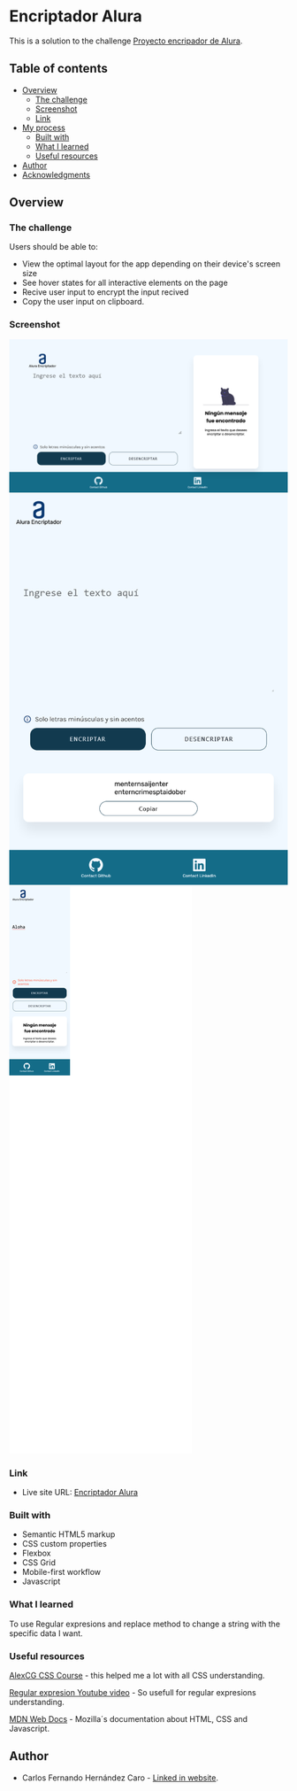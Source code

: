 # Encriptador Alura
This is a solution to the challenge [Proyecto encripador de Alura](https://www.aluracursos.com/challenges/challenge-one-logica/sprint01-construye-un-encriptador-texto-con-javascript).

## Table of contents

- [Overview](#overview)
  - [The challenge](#the-challenge)
  - [Screenshot](#screenshot)
  - [Link](#links)
- [My process](#my-process)
  - [Built with](#built-with)
  - [What I learned](#what-i-learned)
  - [Useful resources](#useful-resources)
- [Author](#author)
- [Acknowledgments](#acknowledgments)

## Overview

### The challenge

Users should be able to:

- View the optimal layout for the app depending on their device's screen size
- See hover states for all interactive elements on the page
- Recive user input to encrypt the input recived
- Copy the user input on clipboard.

### Screenshot
![Destop](./screenshots/desktop-device.png)
![Tablet](./screenshots/tablet-device.png)
![Mobile](./screenshots/mobile-device.png)

### Link

- Live site URL: [Encriptador Alura](https://your-solution-url.com)

### Built with

- Semantic HTML5 markup
- CSS custom properties
- Flexbox
- CSS Grid
- Mobile-first workflow
- Javascript

### What I learned
To use Regular expresions and replace method to change a string with the specific data I want.

### Useful resources
[AlexCG CSS Course](https://www.youtube.com/watch?v=WfDqFArJnYA&t=20416s) - this helped me a lot with all CSS understanding.

[Regular expresion Youtube video](https://www.youtube.com/watch?v=dzLbz3AFylE&t=701s) - So usefull for regular expresions understanding.

[MDN Web Docs](https://developer.mozilla.org/es/) - Mozilla´s documentation about HTML, CSS and Javascript.

## Author

- Carlos Fernando Hernández Caro - [Linked in website](https://www.linkedin.com/in/fernando-hernandez-a5b7b4251/).
